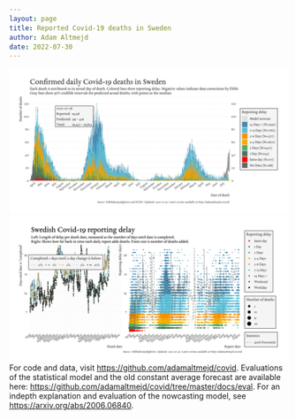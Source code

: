 ```yaml
---
layout: page
title: Reported Covid-19 deaths in Sweden
author: Adam Altmejd
date: 2022-07-30
---
```


![Graph of Swedish Covid-19 deaths with reporting delay.](deaths_lag_sweden_2022-07-30.png "Swedish Covid-19 deaths.")
![Graph of Swedish Covid-19 reporting delay in daily deaths.](lag_trend_sweden_2022-07-30.png "Trend in Swedish Covid-19 mortality reporting delay.")
For code and data, visit <https://github.com/adamaltmejd/covid>.
Evaluations of the statistical model and the old constant average forecast are available here: <https://github.com/adamaltmejd/covid/tree/master/docs/eval>.
For an indepth explanation and evaluation of the nowcasting model, see <https://arxiv.org/abs/2006.06840>.
